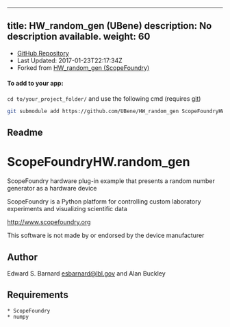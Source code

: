 
---
title: HW_random_gen (UBene)
description: No description available.
weight: 60
---
- [GitHub Repository](https://github.com/UBene/HW_random_gen)
- Last Updated: 2017-01-23T22:17:34Z
- Forked from [HW_random_gen (ScopeFoundry)](/docs/301_existing-hardware-components/hw_random_gen-scopefoundry)

#### To add to your app:

`cd to/your_project_folder/` and use the following cmd (requires [git](/docs/100_development-environment/20_git/))

```bash
git submodule add https://github.com/UBene/HW_random_gen ScopeFoundryHW/random_gen
```


## Readme
ScopeFoundryHW.random_gen
===========================

ScopeFoundry hardware plug-in example that presents a random number
generator as a hardware device

ScopeFoundry is a Python platform for controlling custom laboratory 
experiments and visualizing scientific data

<http://www.scopefoundry.org>

This software is not made by or endorsed by the device manufacturer


Author
----------

Edward S. Barnard <esbarnard@lbl.gov> and Alan Buckley


Requirements
------------

	* ScopeFoundry
	* numpy

